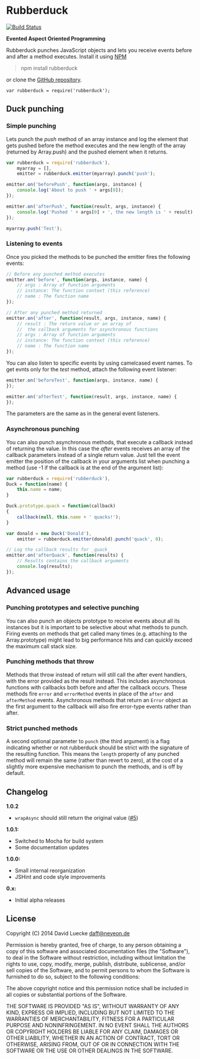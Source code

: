 # Rubberduck

[![Build Status](https://secure.travis-ci.org/daffl/rubberduck.png)](http://travis-ci.org/daffl/rubberduck)

__Evented Aspect Oriented Programming__

Rubberduck punches JavaScript objects and lets you receive events before and after a method executes.
Install it using [NPM](http://npmjs.org)

> npm install rubberduck

or clone the [GitHub repository](https://github.com/daffl/rubberduck).

	var rubberduck = require('rubberduck');

## Duck punching

### Simple punching

Lets punch the _push_ method of an array instance and log the element that gets
pushed before the method executes and the new length of the array (returned by Array.push)
and the pushed element when it returns.

```js
var rubberduck = require('rubberduck'),
	myarray = [],
	emitter = rubberduck.emitter(myarray).punch('push');

emitter.on('beforePush', function(args, instance) {
	console.log('About to push ' + args[0]);
});

emitter.on('afterPush', function(result, args, instance) {
	console.log('Pushed ' + args[0] + ', the new length is ' + result);
});

myarray.push('Test');
```

### Listening to events

Once you picked the methods to be punched the emitter fires the following events:

```js
// Before any punched method executes
emitter.on('before', function(args, instance, name) {
	// args : Array of function arguments
	// instance: The function context (this reference)
	// name : The function name
});

// After any punched method returned
emitter.on('after', function(result, args, instance, name) {
	// result : The return value or an array of
	//	the callback arguments for asynchronous functions
	// args : Array of function arguments
	// instance: The function context (this reference)
	// name : The function name
});
```

You can also listen to specific events by using camelcased event names.
To get evnts only for the _test_ method, attach the following event listener:

```js
emitter.on('beforeTest', function(args, instance, name) {
});

emitter.on('afterTest', function(result, args, instance, name) {
});
```

The parameters are the same as in the general event listeners.

### Asynchronous punching

You can also punch asynchronous methods, that execute a callback instead of returning the value.
In this case the _after_ events receives an array of the callback parameters instead of a single return value.
Just tell the event emitter the position of the callback in your arguments list when punching a method
(use -1 if the callback is at the end of the argument list):

```js
var rubberduck = require('rubberduck'),
Duck = function(name) {
	this.name = name;
}

Duck.prototype.quack = function(callback)
{
	callback(null, this.name + ' quacks!');
}

var donald = new Duck('Donald'),
	emitter = rubberduck.emitter(donald).punch('quack', 0);

// Log the callback results for _quack_
emitter.on('afterQuack', function(results) {
	// Results contains the callback arguments
	console.log(results);
});
```

## Advanced usage

### Punching prototypes and selective punching

You can also punch an objects prototype to receive events about all its instances but it
is important to be selective about what methods to punch. Firing events on methods that get
called many times (e.g. attaching to the Array.prototype) might lead to big performance
hits and can quickly exceed the maximum call stack size.

### Punching methods that throw

Methods that throw instead of return will still call the after event handlers, with the error
provided as the result instead. This includes asynchronous functions with callbacks both before
and after the callback occurs. These methods fire ``error`` and ``errorMethod`` events in place
of the ``after`` and ``afterMethod`` events. Asynchronous methods that return an ``Error``
object as the first argument to the callback will also fire error-type events rather than after.

### Strict punched methods

A second optional parameter to `punch` (the third argument) is a flag indicating whether or not
rubberduck should be strict with the signature of the resulting function. This means the ``length``
property of any punched method will remain the same (rather than revert to zero), at the cost of
a slightly more expensive mechanism to punch the methods, and is off by default.

## Changelog

__1.0.2__

- `wrapAsync` should still return the original value ([#5](https://github.com/daffl/rubberduck/pull/5))

__1.0.1:__

- Switched to Mocha for build system
- Some documentation updates

__1.0.0:__

- Small internal reorganization
- JSHint and code style improvements

__0.x:__

- Initial alpha releases

## License

Copyright (C) 2014 David Luecke daff@neyeon.de

Permission is hereby granted, free of charge, to any person obtaining a copy
of this software and associated documentation files (the "Software"), to deal
in the Software without restriction, including without limitation the rights
to use, copy, modify, merge, publish, distribute, sublicense, and/or sell
copies of the Software, and to permit persons to whom the Software is
furnished to do so, subject to the following conditions:

The above copyright notice and this permission notice shall be included in
all copies or substantial portions of the Software.

THE SOFTWARE IS PROVIDED "AS IS", WITHOUT WARRANTY OF ANY KIND, EXPRESS OR
IMPLIED, INCLUDING BUT NOT LIMITED TO THE WARRANTIES OF MERCHANTABILITY,
FITNESS FOR A PARTICULAR PURPOSE AND NONINFRINGEMENT. IN NO EVENT SHALL THE
AUTHORS OR COPYRIGHT HOLDERS BE LIABLE FOR ANY CLAIM, DAMAGES OR OTHER
LIABILITY, WHETHER IN AN ACTION OF CONTRACT, TORT OR OTHERWISE, ARISING FROM,
OUT OF OR IN CONNECTION WITH THE SOFTWARE OR THE USE OR OTHER DEALINGS IN
THE SOFTWARE.
